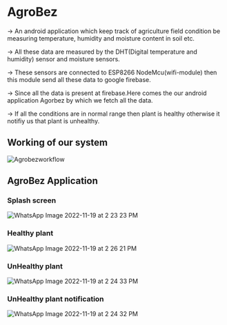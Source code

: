 # AgroBez
-> An android application which keep track of agriculture field condition be measuring temperature,
humidity and moisture content in soil etc.

-> All these data are measured by the DHT(Digital temperature and humidity) sensor and moisture sensors.

-> These sensors are connected to ESP8266 NodeMcu(wifi-module) then this module send all these data to google firebase.

-> Since all the data is present at firebase.Here comes the our android application Agorbez by which we fetch all the data.

-> If all the conditions are in normal range then plant is healthy otherwise it notifiy us that plant is unhealthy.

<h2>Working of our system</h2>

![Agrobezworkflow](https://user-images.githubusercontent.com/76621101/202842653-4ed43e3e-652d-46b2-bc3d-5f3c437cc2e8.PNG)

<h2>AgroBez Application</h2>

<h3>Splash screen</h2>

![WhatsApp Image 2022-11-19 at 2 23 23 PM](https://user-images.githubusercontent.com/76621101/202843264-04f1f2ac-ddc1-4053-a2d3-ec5715b9df78.jpeg)

<h3>Healthy plant</h2>

![WhatsApp Image 2022-11-19 at 2 26 21 PM](https://user-images.githubusercontent.com/76621101/202843260-576832b8-6bab-4f8a-8fac-09744d8be75c.jpeg)

<h3>UnHealthy plant</h2>

![WhatsApp Image 2022-11-19 at 2 24 33 PM](https://user-images.githubusercontent.com/76621101/202843262-7c795ef6-679e-4d6b-8459-6f0dba7723e5.jpeg)

<h3>UnHealthy plant notification</h2>

![WhatsApp Image 2022-11-19 at 2 24 32 PM](https://user-images.githubusercontent.com/76621101/202843265-5b4839c4-6a4a-49b8-9dac-35f9793fd804.jpeg)



